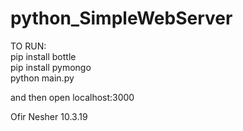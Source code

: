 # python_SimpleWebServer

TO RUN:
<br>
pip install bottle
<br>
pip install pymongo
<br>
python main.py


and then open localhost:3000

Ofir Nesher 10.3.19
